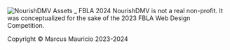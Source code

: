 ![NourishDMV Assets _ FBLA 2024](https://github.com/Redblock6YT/NourishDMV/assets/37982990/00a4a589-d0b1-4bd2-b142-3cfd9551c478)
NourishDMV is not a real non-profit. It was conceptualized for the sake of the 2023 FBLA Web Design Competition.

Copyright © Marcus Mauricio 2023-2024
